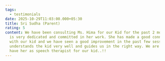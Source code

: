 ```yaml
---
tags:
  - testimonials
date: 2025-10-29T11:03:00.000+05:30
title: Sri Sudha (Parent)
rating: 5
content: We have been consulting Ms. Hima for our Kid for the past 2 months. She
  is very dedicated and committed in her work. She has made a good connection
  with our kid and we have seen a good improvement in the past few sessions. She
  understands the kid very well and guides us in the right way. We are happy to
  have her as speech therapist for our kid..!!
---
```

